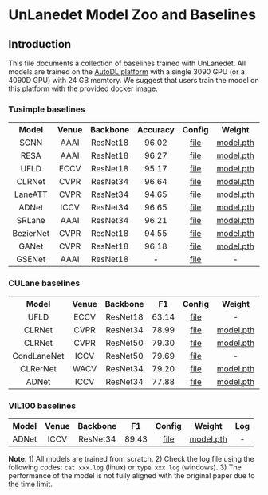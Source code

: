 # UnLanedet Model Zoo and Baselines

## Introduction

This file documents a collection of baselines trained with UnLanedet. All models are trained on the [AutoDL platform](https://www.autodl.com/) with a single 3090 GPU (or a 4090D GPU) with 24 GB memtory. We suggest that users train the model on this platform with the provided docker image.

### Tusimple baselines

<table><tbody>
<!-- START TABLE -->
<!-- TABLE HEADER -->
<th valign="bottom">Model</th>
<th valign="bottom">Venue</th>
<th valign="bottom">Backbone</th>
<th valign="bottom">Accuracy</th>
<th valign="bottom">Config</th>
<th valign="bottom">Weight</th>
<th valign="bottom">Log</th>
<tr><td align="center">SCNN</td>
<td align="center">AAAI</td>
<td align="center">ResNet18</td>
<td align="center">96.02</td>
<td align="center"><a href="../config/scnn/resnet18_tusimple.py">file</a></td>
<td align="center"><a href="https://github.com/zkyntu/UnLanedet/releases/download/Weights/scnn_model_best_tusimple.pth">model.pth</a></td>
<td align="center"><a href="https://github.com/zkyntu/UnLanedet/releases/download/Weights/scnn_log_tusimple.txt">train.log</a></td>
<tr><td align="center">RESA</td>
<td align="center">AAAI</td>
<td align="center">ResNet18</td>
<td align="center">96.27</td>
<td align="center"><a href="../config/resa/resnet18_tusimple.py">file</a></td>
<td align="center"><a href="https://github.com/zkyntu/UnLanedet/releases/download/Weights/resa_model_best_tusimple.pth">model.pth</a></td>
<td align="center"><a href="https://github.com/zkyntu/UnLanedet/releases/download/Weights/resa_log_tusimple.txt">train.log</a></td>
<tr><td align="center">UFLD</td>
<td align="center">ECCV</td>
<td align="center">ResNet18</td>
<td align="center">95.17</td>
<td align="center"><a href="../config/ufld/resnet18_tusimple.py">file</a></td>
<td align="center"><a href="https://github.com/zkyntu/UnLanedet/releases/download/Weights/ufld_model_best_tusimple.pth">model.pth</a></td>
<td align="center"><a href="https://github.com/zkyntu/UnLanedet/releases/download/Weights/ufld_log_tusimple.txt">train.log</a></td>
<tr><td align="center">CLRNet</td>
<td align="center">CVPR</td>
<td align="center">ResNet34</td>
<td align="center">96.64</td>
<td align="center"><a href="../config/clrnet/resnet34_tusimple.py">file</a></td>
<td align="center"><a href="https://github.com/zkyntu/UnLanedet/releases/download/Weights/clrnet_model_best_tusimple.pth">model.pth</a></td>
<td align="center"><a href="https://github.com/zkyntu/UnLanedet/releases/download/Weights/clrnet_log_tusimple.txt">train.log</a></td>
<tr><td align="center">LaneATT</td>
<td align="center">CVPR</td>
<td align="center">ResNet34</td>
<td align="center">94.65</td>
<td align="center"><a href="../config/laneatt/resnet18_tusimple.py">file</a></td>
<td align="center"><a href="https://github.com/zkyntu/UnLanedet/releases/download/Weights/laneatt_model_best_tusimple.pth">model.pth</a></td>
<td align="center"><a href="https://github.com/zkyntu/UnLanedet/releases/download/Weights/laneatt_log_tusimple.txt">train.log</a></td>
<tr><td align="center">ADNet</td>
<td align="center">ICCV</td>
<td align="center">ResNet34</td>
<td align="center">96.65</td>
<td align="center"><a href="../config/adnet/resnet34_tusimple.py">file</a></td>
<td align="center"><a href="https://github.com/zkyntu/UnLanedet/releases/download/Weights/adnet_model_best_tusimple.pth">model.pth</a></td>
<td align="center"><a href="https://github.com/zkyntu/UnLanedet/releases/download/Weights/adnet_log_tusimple.txt">train.log</a></td>
</tr>
<tr><td align="center">SRLane</td>
<td align="center">AAAI</td>
<td align="center">ResNet34</td>
<td align="center">96.21</td>
<td align="center"><a href="../config/srlane/resnet34_tusimple.py">file</a></td>
<td align="center"><a href="https://github.com/zkyntu/UnLanedet/releases/download/Weights/srnet_r34_tusimple_model_best.pth">model.pth</a></td>
<td align="center"><a href="https://github.com/zkyntu/UnLanedet/releases/download/Weights/srnet_r34_tusimple_log.txt">train.log</a></td>
</tr>
</tr>
<tr><td align="center">BezierNet</td>
<td align="center">CVPR</td>
<td align="center">ResNet18</td>
<td align="center">94.55</td>
<td align="center"><a href="../config/beziernet/resnet18_tusimple.py">file</a></td>
<td align="center"><a href="https://github.com/zkyntu/UnLanedet/releases/download/Weights/beizernet_model_best.pth">model.pth</a></td>
<td align="center"><a href="https://github.com/zkyntu/UnLanedet/releases/download/Weights/beziernet_tusimple_log.txt">train.log</a></td>
</tr>
</tr>
<tr><td align="center">GANet</td>
<td align="center">CVPR</td>
<td align="center">ResNet18</td>
<td align="center">96.18</td>
<td align="center"><a href="../config/ganet/resnet18_tusimple.py">file</a></td>
<td align="center"><a href="https://github.com/zkyntu/UnLanedet/releases/download/Weights/ganet_r18_tusimple_model_best.pt">model.pth</a></td>
<td align="center"><a href="https://github.com/zkyntu/UnLanedet/releases/download/Weights/ganet_r18_tusimple.txt">train.log</a></td>
</tr>
</tr>
<tr><td align="center">GSENet</td>
<td align="center">AAAI</td>
<td align="center">ResNet18</td>
<td align="center">-</td>
<td align="center"><a href="../config/gsenet/resnet18_tusimple.py">file</a></td>
<td align="center">-</td>
<td align="center">-</td>
</tr>
</tbody></table>


### CULane baselines

<table><tbody>
<!-- START TABLE -->
<!-- TABLE HEADER -->
<th valign="bottom">Model</th>
<th valign="bottom">Venue</th>
<th valign="bottom">Backbone</th>
<th valign="bottom">F1</th>
<th valign="bottom">Config</th>
<th valign="bottom">Weight</th>
<th valign="bottom">Log</th>
<tr><td align="center">UFLD</td>
<td align="center">ECCV</td>
<td align="center">ResNet18</td>
<td align="center">63.14</td>
<td align="center"><a href="../config/ufld/resnet18_culane.py">file</a></td>
<td align="center">-</td>
<td align="center">-</td>
<tr><td align="center">CLRNet</td>
<td align="center">CVPR</td>
<td align="center">ResNet34</td>
<td align="center">78.99</td>
<td align="center"><a href="../config/clrnet/resnet34_culane.py">file</a></td>
<td align="center"><a href="https://github.com/zkyntu/UnLanedet/releases/download/Weights/clrnet_r50_culane_model_best.pth">model.pth</a></td>
<td align="center"><a href="https://github.com/zkyntu/UnLanedet/releases/download/Weights/clrnet_log_culane.txt">train.log</a></td>
<tr><td align="center">CLRNet</td>
<td align="center">CVPR</td>
<td align="center">ResNet50</td>
<td align="center">79.30</td>
<td align="center"><a href="../config/clrnet/resnet50_culane.py">file</a></td>
<td align="center"><a href="https://github.com/zkyntu/UnLanedet/releases/download/Weights/clrnet_model_best_culane.pth">model.pth</a></td>
<td align="center"><a href="https://github.com/zkyntu/UnLanedet/releases/download/Weights/clrnet_r50_culane_log.txt">train.log</a></td>
<tr><td align="center">CondLaneNet</td>
<td align="center">ICCV</td>
<td align="center">ResNet50</td>
<td align="center">79.69</td>
<td align="center"><a href="../config/condlane/resnet50_culane.py">file</a></td>
<td align="center">-</td>
<td align="center">-</td>
<tr><td align="center">CLRerNet</td>
<td align="center">WACV</td>
<td align="center">ResNet34</td>
<td align="center">79.20</td>
<td align="center"><a href="../config/clrernet/resnet34_culane.py">file</a></td>
<td align="center"><a href="https://github.com/zkyntu/UnLanedet/releases/download/Weights/clrernet_model_best_culane.pth">model.pth</a></td>
<td align="center"><a href="https://github.com/zkyntu/UnLanedet/releases/download/Weights/clrernet_log_culane.txt">train.log</a></td>
<tr><td align="center">ADNet</td>
<td align="center">ICCV</td>
<td align="center">ResNet34</td>
<td align="center">77.88</td>
<td align="center"><a href="../config/adnet/resnet34_culane.py">file</a></td>
<td align="center"><a href="https://github.com/zkyntu/UnLanedet/releases/download/Weights/adnet_model_best_culane.pth">model.pth</a></td>
<td align="center"><a href="https://github.com/zkyntu/UnLanedet/releases/download/Weights/adnet_log_culane.txt">train.log</a></td>
</tr>
</tbody></table>

### VIL100 baselines

<table><tbody>
<!-- START TABLE -->
<!-- TABLE HEADER -->
<th valign="bottom">Model</th>
<th valign="bottom">Venue</th>
<th valign="bottom">Backbone</th>
<th valign="bottom">F1</th>
<th valign="bottom">Config</th>
<th valign="bottom">Weight</th>
<th valign="bottom">Log</th>
<tr><td align="center">ADNet</td>
<td align="center">ICCV</td>
<td align="center">ResNet34</td>
<td align="center">89.43</td>
<td align="center"><a href="../config/adnet/resnet34_vil.py">file</a></td>
<td align="center"><a href="https://github.com/zkyntu/UnLanedet/releases/download/Weights/adnet_model_final_vil100.pth">model.pth</a></td>
<td align="center">-</td>
</tr>
</tbody></table>

**Note**: 1) All models are trained from scratch. 2) Check the log file using the following codes: ```cat xxx.log``` (linux) or ```type xxx.log``` (windows). 3) The performance of the model is not fully aligned with the original paper due to the time limit.
